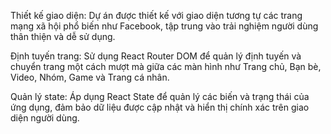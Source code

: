 Thiết kế giao diện: Dự án được thiết kế với giao diện tương tự các trang mạng xã hội phổ biến như Facebook, tập trung vào trải nghiệm người dùng thân thiện và dễ sử dụng.

Định tuyến trang: Sử dụng React Router DOM để quản lý định tuyến và chuyển trang một cách mượt mà giữa các màn hình như Trang chủ, Bạn bè, Video, Nhóm, Game và Trang cá nhân.

Quản lý state: Áp dụng React State để quản lý các biến và trạng thái của ứng dụng, đảm bảo dữ liệu được cập nhật và hiển thị chính xác trên giao diện người dùng.
